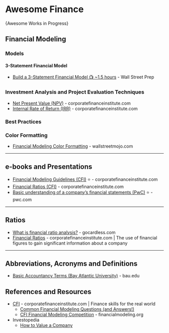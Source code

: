 # Awesome Finance
{Awesome Works in Progress}



## Financial Modeling

### Models
#### 3-Statement Financial Model 
* [Build a 3-Statement Financial Model 📺 ~1.5 hours](https://www.youtube.com/watch?v=Rmi9fwkJjHw) - Wall Street Prep

### Investment Analysis and Project Evaluation Techniques
* [Net Present Value (NPV)](https://corporatefinanceinstitute.com/resources/valuation/net-present-value-npv/) - corporatefinanceinstitute.com
* [Internal Rate of Return (IRR)](https://corporatefinanceinstitute.com/resources/valuation/internal-rate-return-irr/) - corporatefinanceinstitute.com

### Best Practices
### Color Formatting
* [Financial Modeling Color Formatting](https://www.wallstreetmojo.com/financial-modeling-colour-formatting/) - wallstreetmojo.com

-----

## e-books and Presentations
* [Financial Modeling Guidelines (CFI)](https://corporatefinanceinstitute.com/assets/Financial-Modeling-Guidelines.pdf) ⭐ - corporatefinanceinstitute.com
* [Financial Ratios (CFI)](https://corporatefinanceinstitute.com/assets/CFI-Financial-Ratios-Cheat-Sheet-eBook.pdf) - corporatefinanceinstitute.com
* [Basic understanding of a company’s financial statements (PwC)](https://www.pwc.com/jm/en/research-publications/pdf/basic-understanding-of-a-companys-financials.pdf) ⭐ - pwc.com

-----

## Ratios
* [What is financial ratio analysis?](https://gocardless.com/guides/posts/what-is-financial-ratio-analysis/) - gocardless.com
* [Financial Ratios](https://corporatefinanceinstitute.com/resources/knowledge/finance/financial-ratios/) - corporatefinanceinstitute.com | The use of financial figures to gain significant information about a company

-----

## Abbreviations, Acronyms and Definitions
* [Basic Accountancy Terms (Bay Atlantic University)](https://bau.edu/blog/basic-accounting-terminologies/) - bau.edu

## References and Resources
* [CFI](https://corporatefinanceinstitute.com/) - corporatefinanceinstitute.com | Finance skills for the real world
  * [Common Financial Modeling Questions (and Answers!)](https://corporatefinanceinstitute.com/resources/questions/model-questions/) 
  * [CFI Financial Modeling Competition](https://financialmodeling.org/) - financialmodeling.org
* Investopedia
  * [How to Value a Company](https://www.investopedia.com/terms/b/business-valuation.asp) 


